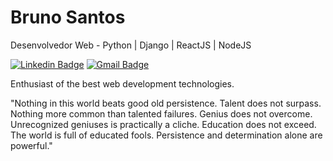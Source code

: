 # Bruno Santos

Desenvolvedor Web - Python | Django | ReactJS | NodeJS


[![Linkedin Badge](https://img.shields.io/badge/-Bruno%20Santos-6633cc?style=flat-square&logo=Linkedin&logoColor=white&link=https://www.linkedin.com/in/diego-schell-fernandes/)]([(https://www.linkedin.com/in/bruno-c-ba2302135/)]) 
[![Gmail Badge](https://img.shields.io/badge/-bruno.cristiano.santos@gmail.com-6633cc?style=flat-square&logo=Gmail&logoColor=white&link=mailto:bruno.cristiano.santos@gmail.com)](mailto:bruno.cristiano.santos@gmail.com)

Enthusiast of the best web development technologies.

"Nothing in this world beats good old persistence. Talent does not surpass. Nothing more common than talented failures. Genius does not overcome. Unrecognized geniuses is practically a cliche. Education does not exceed. The world is full of educated fools. Persistence and determination alone are powerful."

